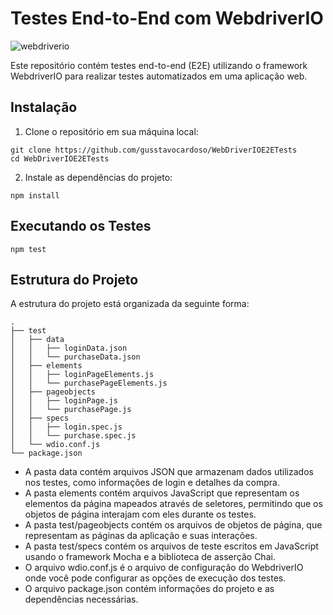 # Testes End-to-End com WebdriverIO

![webdriverio](https://github.com/gusstavocardoso/WebDriverIOE2ETests/assets/52720347/6fb60a5f-c60b-429f-bd90-ade5c2e9d699)


Este repositório contém testes end-to-end (E2E) utilizando o framework WebdriverIO para realizar testes automatizados em uma aplicação web.

## Instalação
1. Clone o repositório em sua máquina local:
```
git clone https://github.com/gusstavocardoso/WebDriverIOE2ETests
cd WebDriverIOE2ETests
```   
2. Instale as dependências do projeto:
```
npm install
```   
## Executando os Testes
```
npm test
```
## Estrutura do Projeto
A estrutura do projeto está organizada da seguinte forma:

```
.
├── test
│   ├── data
│   │   ├── loginData.json
│   │   └── purchaseData.json
│   ├── elements
│   │   ├── loginPageElements.js
│   │   └── purchasePageElements.js
│   ├── pageobjects
│   │   ├── loginPage.js
│   │   └── purchasePage.js
│   ├── specs
│   │   ├── login.spec.js
│   │   └── purchase.spec.js
│   └── wdio.conf.js
└── package.json
```
- A pasta data contém arquivos JSON que armazenam dados utilizados nos testes, como informações de login e detalhes da compra.
- A pasta elements contém arquivos JavaScript que representam os elementos da página mapeados através de seletores, permitindo que os objetos de página interajam com eles durante os testes.
- A pasta test/pageobjects contém os arquivos de objetos de página, que representam as páginas da aplicação e suas interações.
- A pasta test/specs contém os arquivos de teste escritos em JavaScript usando o framework Mocha e a biblioteca de asserção Chai.
- O arquivo wdio.conf.js é o arquivo de configuração do WebdriverIO onde você pode configurar as opções de execução dos testes.
- O arquivo package.json contém informações do projeto e as dependências necessárias.
